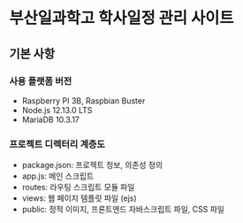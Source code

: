 # 부산일과학고 학사일정 관리 사이트

## 기본 사항

### 사용 플랫폼 버전
- Raspberry PI 3B, Raspbian Buster
- Node.js 12.13.0 LTS
- MariaDB 10.3.17

### 프로젝트 디렉터리 계층도
- package.json: 프로젝트 정보, 의존성 정의
- app.js: 메인 스크립트
- routes: 라우팅 스크립트 모듈 파일
- views: 웹 페이지 템플릿 파일 (ejs)
- public: 정적 이미지, 프론트엔드 자바스크립트 파일, CSS 파일

